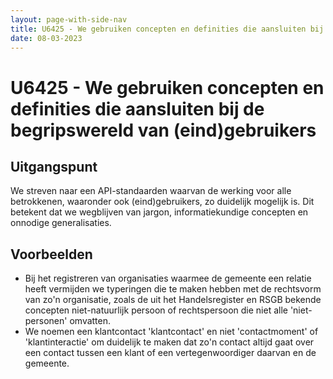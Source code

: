 ```yaml
---
layout: page-with-side-nav
title: U6425 - We gebruiken concepten en definities die aansluiten bij de begripswereld van (eind)gebruikers
date: 08-03-2023
---
```


# U6425 - We gebruiken concepten en definities die aansluiten bij de begripswereld van (eind)gebruikers

## Uitgangspunt

We streven naar een API-standaarden waarvan de werking voor alle betrokkenen, waaronder ook (eind)gebruikers, zo duidelijk mogelijk is. Dit betekent dat we wegblijven van jargon, informatiekundige concepten en onnodige generalisaties.

## Voorbeelden

- Bij het registreren van organisaties waarmee de gemeente een relatie heeft vermijden we typeringen die te maken hebben met de rechtsvorm van zo'n organisatie, zoals de uit het Handelsregister en RSGB bekende concepten niet-natuurlijk persoon of rechtspersoon die niet alle 'niet-personen' omvatten.
- We noemen een klantcontact 'klantcontact' en niet 'contactmoment' of 'klantinteractie' om duidelijk te maken dat zo'n contact altijd gaat over een contact tussen een klant of een vertegenwoordiger daarvan en de gemeente.